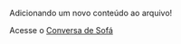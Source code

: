 Adicionando um novo conteúdo ao arquivo!

Acesse o [Conversa de Sofá](http://www.conversadesofa.com)
